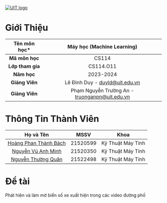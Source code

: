 [![UIT logo](https://www.uit.edu.vn/sites/vi/files/banner_uit.png)](https://www.uit.edu.vn)

# Giới Thiệu
| **Tên môn học*** |           Máy học (Machine Learning)          |
|:----------------:|:---------------------------------------------:|
| **Mã môn học**   | CS114                                         |
| **Lớp tham gia** | CS114.O11                                     |
| **Năm học**      | 2023-2024                                     |
| **Giảng Viên**   | Lê Đình Duy - duyld@uit.edu.vn                |
| **Giảng Viên**   | Phạm Nguyễn Trường An - truonganpn@uit.edu.vn |


# Thông Tin Thành Viên
|                        Họ và Tên                       |   MSSV   |        Khoa       |
|:------------------------------------------------------:|:--------:|:-----------------:|
| [Hoàng Phan Thành Bách](https://github.com/bachuit)    | 21520599 | Kỹ Thuật Máy Tính |
| [Nguyễn Vũ Anh Minh](https://github.com/anhminh21)     | 21520350 | Kỹ Thuật Máy Tính |
| [Nguyễn Thường Quân](https://github.com/quanntuit2203) | 21522498 | Kỹ Thuật Máy Tính |


# Đề tài
Phát hiện và làm mờ biển số xe xuất hiện trong các video đường phố
